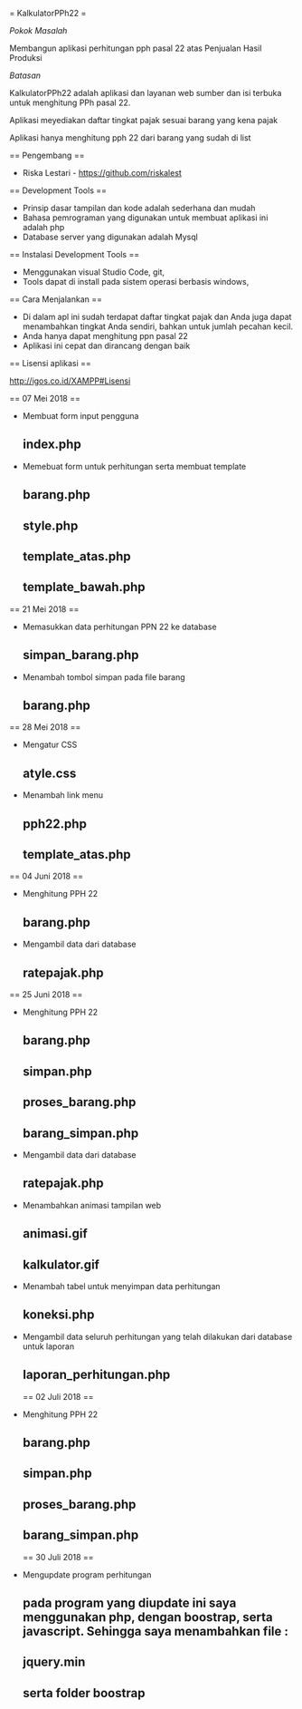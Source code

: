 = KalkulatorPPh22 =

*Pokok Masalah* 

Membangun aplikasi perhitungan pph pasal 22 atas Penjualan Hasil Produksi

*Batasan*

KalkulatorPPh22 adalah aplikasi dan layanan web sumber dan isi terbuka untuk 
menghitung PPh pasal 22.

Aplikasi meyediakan daftar tingkat pajak sesuai barang yang kena pajak

Aplikasi hanya menghitung pph 22 dari barang yang sudah di list

== Pengembang ==

* Riska Lestari - https://github.com/riskalest


== Development Tools ==

* Prinsip dasar tampilan dan kode adalah sederhana dan mudah
* Bahasa pemrograman yang digunakan untuk membuat aplikasi ini adalah php
* Database server yang digunakan adalah Mysql

== Instalasi Development Tools ==

* Menggunakan visual Studio Code, git, 
* Tools dapat di install pada sistem operasi berbasis windows,

== Cara Menjalankan ==

* Di dalam apl ini sudah terdapat daftar tingkat pajak dan Anda juga dapat menambahkan tingkat Anda sendiri, bahkan untuk jumlah pecahan kecil.
* Anda hanya dapat menghitung ppn pasal 22
* Aplikasi ini cepat dan dirancang dengan baik

== Lisensi aplikasi ==

http://igos.co.id/XAMPP#Lisensi

== 07 Mei 2018 ==

* Membuat form input pengguna
  ## index.php
* Memebuat form untuk perhitungan serta membuat template
  ## barang.php
  ## style.php
  ## template_atas.php
  ## template_bawah.php

== 21 Mei 2018 ==

* Memasukkan data perhitungan PPN 22 ke database
  ## simpan_barang.php
* Menambah tombol simpan pada file barang
  ## barang.php

== 28 Mei 2018 ==

* Mengatur CSS
  ## atyle.css
* Menambah link menu 
  ## pph22.php 
  ## template_atas.php

== 04 Juni 2018 ==

* Menghitung PPH 22
  ## barang.php
* Mengambil data dari database
  ## ratepajak.php


== 25 Juni 2018 ==

* Menghitung PPH 22
  ## barang.php
  ## simpan.php
  ## proses_barang.php
  ## barang_simpan.php
  
* Mengambil data dari database
  ## ratepajak.php
  
* Menambahkan animasi tampilan web
  ## animasi.gif
  ## kalkulator.gif

* Menambah tabel untuk menyimpan data perhitungan
  ## koneksi.php
  
* Mengambil data seluruh perhitungan yang telah dilakukan dari database untuk laporan 
  ## laporan_perhitungan.php
  
  == 02 Juli 2018 ==

* Menghitung PPH 22
  ## barang.php
  ## simpan.php
  ## proses_barang.php
  ## barang_simpan.php
  
  
  == 30 Juli 2018 ==

* Mengupdate program perhitungan
  ## pada program yang diupdate ini saya menggunakan php, dengan boostrap, serta javascript. Sehingga saya menambahkan file : 
  ## jquery.min
  ## serta folder boostrap

